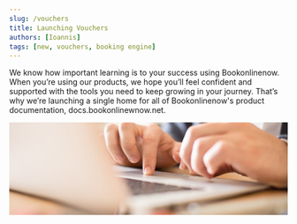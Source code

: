 ```yaml
---
slug: /vouchers
title: Launching Vouchers
authors: [Ioannis]
tags: [new, vouchers, booking engine]
---
```


We know how important learning is to your success using Bookonlinenow. When you’re using our products, we hope you’ll feel confident and supported with the tools you need to keep growing in your journey. That’s why we’re launching a single home for all of Bookonlinenow's product documentation, docs.bookonlinewnow.net.

![Docusaurus Plushie](./blog_img_1.jpg)
